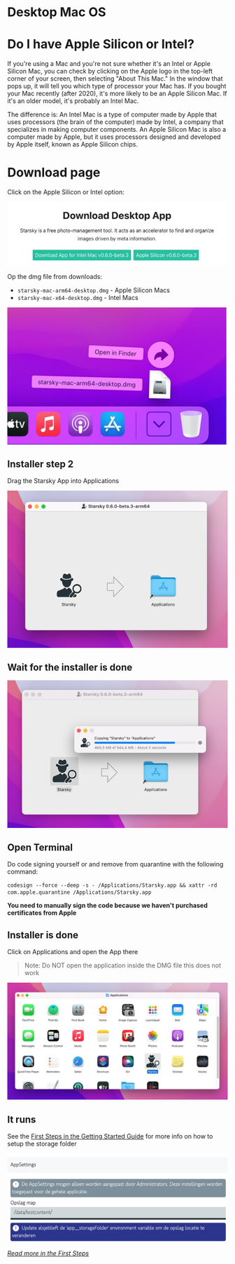 # Desktop Mac OS

# Do I have Apple Silicon or Intel?

If you're using a Mac and you're not sure whether it's an Intel or Apple Silicon Mac, you can check by clicking on the Apple logo in the top-left corner of your screen, then selecting "About This Mac." In the window that pops up, it will tell you which type of processor your Mac has.
If you bought your Mac recently (after 2020), it's more likely to be an Apple Silicon Mac. If it's an older model, it's probably an Intel Mac.

The difference is:
An Intel Mac is a type of computer made by Apple that uses processors (the brain of the computer) made by Intel, a company that specializes in making computer components. An Apple Silicon Mac is also a computer made by Apple, but it uses processors designed and developed by Apple itself, known as Apple Silicon chips.

# Download page

Click on the Apple Silicon or Intel option:

[![Download options](../../assets/getting-started-desktop-desktop-macos-download-options.jpg)](https://docs.qdraw.nl/download)

Op the dmg file from downloads:

-   `starsky-mac-arm64-desktop.dmg` - Apple Silicon Macs
-   `starsky-mac-x64-desktop.dmg` - Intel Macs

![Step 1](../../assets/getting-started-desktop-desktop-macos-install-1.jpg)

## Installer step 2

Drag the Starsky App into Applications

![Step 2](../../assets/getting-started-desktop-desktop-macos-install-2.jpg)

## Wait for the installer is done

![Step 3](../../assets/getting-started-desktop-desktop-macos-install-3.jpg)

## Open Terminal

Do code signing yourself or and remove from quarantine with the following command:

```
codesign --force --deep -s - /Applications/Starsky.app && xattr -rd com.apple.quarantine /Applications/Starsky.app
```

**You need to manually sign the code because we haven't purchased certificates from Apple**

## Installer is done

Click on Applications and open the App there

> Note: Do NOT open the application inside the DMG file this does not work

![Step 4](../../assets/getting-started-desktop-desktop-macos-install-4.jpg)

## It runs

See the [First Steps in the Getting Started Guide](../first-steps.md) for more info on how to setup the storage folder

[![Storage Folder Assets](../../assets/getting-started-first-steps-storage-folder.jpg)](https://docs.qdraw.nl/docs/getting-started/first-steps)

_[Read more in the First Steps](../first-steps.md)_
